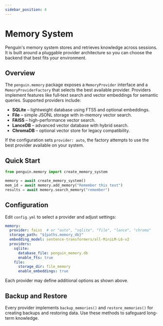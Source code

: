 ```yaml
---
sidebar_position: 4
---
```


# Memory System

Penguin's memory system stores and retrieves knowledge across sessions. It is built around a pluggable provider architecture so you can choose the backend that best fits your environment.

## Overview

The `penguin.memory` package exposes a `MemoryProvider` interface and a `MemoryProviderFactory` that selects the best available provider. Providers implement features like full‑text search and vector embeddings for semantic queries. Supported providers include:

- **SQLite** – lightweight database using FTS5 and optional embeddings.
- **File** – simple JSONL storage with in-memory vector search.
- **FAISS** – high-performance vector search.
- **LanceDB** – advanced vector database with hybrid search.
- **ChromaDB** – optional vector store for legacy compatibility.

If the configuration sets `provider: auto`, the factory attempts to use the best provider available on your system.

## Quick Start

```python
from penguin.memory import create_memory_system

memory = await create_memory_system()
mem_id = await memory.add_memory("Remember this text")
results = await memory.search_memory("remember")
```

## Configuration

Edit `config.yml` to select a provider and adjust settings:

```yaml
memory:
  provider: faiss  # or "auto", "sqlite", "file", "lance", "chroma"
  storage_path: "${paths.memory_db}"
  embedding_model: sentence-transformers/all-MiniLM-L6-v2
  providers:
    sqlite:
      database_file: penguin_memory.db
      enable_fts: true
    file:
      storage_dir: file_memory
      enable_embeddings: true
```

Each provider may define additional options as shown above.

## Backup and Restore

Every provider implements `backup_memories()` and `restore_memories()` for creating backups and restoring data. Use these methods to safeguard long-term knowledge.


